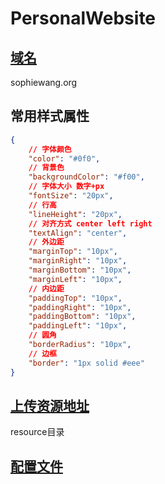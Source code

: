 # PersonalWebsite

## [域名](https://sophiewang.org)

sophiewang.org

## 常用样式属性
```json
{
    // 字体颜色
    "color": "#0f0",
    // 背景色
    "backgroundColor": "#f00",
    // 字体大小 数字+px
    "fontSize": "20px",
    // 行高
    "lineHeight": "20px",
    // 对齐方式 center left right
    "textAlign": "center",
    // 外边距
    "marginTop": "10px",
    "marginRight": "10px",
    "marginBottom": "10px",
    "marginLeft": "10px",
    // 内边距
    "paddingTop": "10px",
    "paddingRight": "10px",
    "paddingBottom": "10px",
    "paddingLeft": "10px",
    // 圆角
    "borderRadius": "10px",
    // 边框
    "border": "1px solid #eee"
}
```

## [上传资源地址](https://github.com/bningdling/PersonalWebsite/tree/main/resource)

resource目录

## [配置文件](https://github.com/bningdling/PersonalWebsite/blob/main/config.json)

